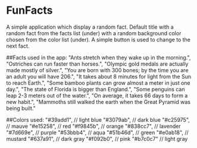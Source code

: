 # FunFacts

A simple application which display a random fact. 
Default title with a random fact from the facts list (under) with a random background color chosen from the color list (under). A simple button is used to change to the next fact.

##Facts used in the app:
    "Ants stretch when they wake up in the morning.",
    "Ostriches can run faster than horses.",
    "Olympic gold medals are actually made mostly of silver.",
    "You are born with 300 bones; by the time you are an adult you will have 206.",
    "It takes about 8 minutes for light from the Sun to reach Earth.",
    "Some bamboo plants can grow almost a meter in just one day.",
    "The state of Florida is bigger than England.",
    "Some penguins can leap 2-3 meters out of the water.",
    "On average, it takes 66 days to form a new habit.",
    "Mammoths still walked the earth when the Great Pyramid was being built."
    
##Colors used:
    "#39add1", // light blue
    "#3079ab", // dark blue
    "#c25975", // mauve
    "#e15258", // red
    "#f9845b", // orange
    "#838cc7", // lavender
    "#7d669e", // purple
    "#53bbb4", // aqua
    "#51b46d", // green
    "#e0ab18", // mustard
    "#637a91", // dark gray
    "#f092b0", // pink
    "#b7c0c7"  // light gray

